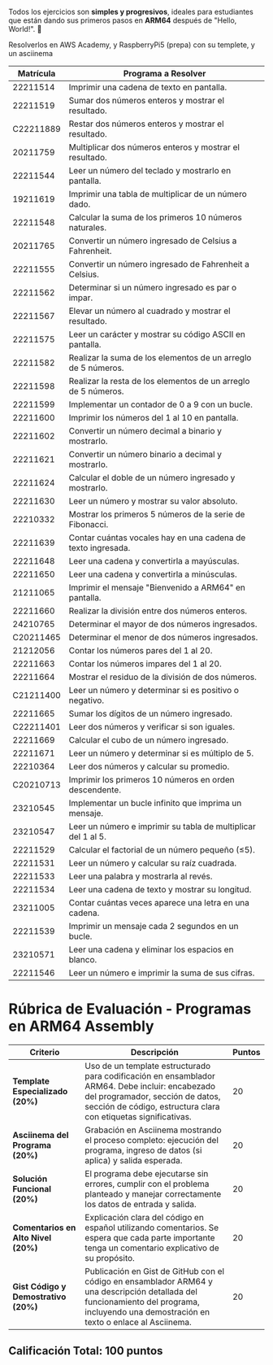Todos los ejercicios son **simples y progresivos**, ideales para estudiantes que están dando sus primeros pasos en **ARM64** después de "Hello, World!". 🚀

Resolverlos en AWS Academy, y RaspberryPi5 (prepa) con su templete, y un asciinema


| Matrícula      | Programa a Resolver |
|---------------|--------------------|
| 22211514      | Imprimir una cadena de texto en pantalla. |
| 22211519      | Sumar dos números enteros y mostrar el resultado. |
| C22211889     | Restar dos números enteros y mostrar el resultado. |
| 20211759      | Multiplicar dos números enteros y mostrar el resultado. |
| 22211544      | Leer un número del teclado y mostrarlo en pantalla. |
| 19211619      | Imprimir una tabla de multiplicar de un número dado. |
| 22211548      | Calcular la suma de los primeros 10 números naturales. |
| 20211765      | Convertir un número ingresado de Celsius a Fahrenheit. |
| 22211555      | Convertir un número ingresado de Fahrenheit a Celsius. |
| 22211562      | Determinar si un número ingresado es par o impar. |
| 22211567      | Elevar un número al cuadrado y mostrar el resultado. |
| 22211575      | Leer un carácter y mostrar su código ASCII en pantalla. |
| 22211582      | Realizar la suma de los elementos de un arreglo de 5 números. |
| 22211598      | Realizar la resta de los elementos de un arreglo de 5 números. |
| 22211599      | Implementar un contador de 0 a 9 con un bucle. |
| 22211600      | Imprimir los números del 1 al 10 en pantalla. |
| 22211602      | Convertir un número decimal a binario y mostrarlo. |
| 22211621      | Convertir un número binario a decimal y mostrarlo. |
| 22211624      | Calcular el doble de un número ingresado y mostrarlo. |
| 22211630      | Leer un número y mostrar su valor absoluto. |
| 22210332      | Mostrar los primeros 5 números de la serie de Fibonacci. |
| 22211639      | Contar cuántas vocales hay en una cadena de texto ingresada. |
| 22211648      | Leer una cadena y convertirla a mayúsculas. |
| 22211650      | Leer una cadena y convertirla a minúsculas. |
| 21211065      | Imprimir el mensaje "Bienvenido a ARM64" en pantalla. |
| 22211660      | Realizar la división entre dos números enteros. |
| 24210765      | Determinar el mayor de dos números ingresados. |
| C20211465     | Determinar el menor de dos números ingresados. |
| 21212056      | Contar los números pares del 1 al 20. |
| 22211663      | Contar los números impares del 1 al 20. |
| 22211664      | Mostrar el residuo de la división de dos números. |
| C21211400     | Leer un número y determinar si es positivo o negativo. |
| 22211665      | Sumar los dígitos de un número ingresado. |
| C22211401     | Leer dos números y verificar si son iguales. |
| 22211669      | Calcular el cubo de un número ingresado. |
| 22211671      | Leer un número y determinar si es múltiplo de 5. |
| 22210364      | Leer dos números y calcular su promedio. |
| C20210713     | Imprimir los primeros 10 números en orden descendente. |
| 23210545      | Implementar un bucle infinito que imprima un mensaje. |
| 23210547      | Leer un número e imprimir su tabla de multiplicar del 1 al 5. |
| 22211529      | Calcular el factorial de un número pequeño (≤5). |
| 22211531      | Leer un número y calcular su raíz cuadrada. |
| 22211533      | Leer una palabra y mostrarla al revés. |
| 22211534      | Leer una cadena de texto y mostrar su longitud. |
| 23211005      | Contar cuántas veces aparece una letra en una cadena. |
| 22211539      | Imprimir un mensaje cada 2 segundos en un bucle. |
| 23210571      | Leer una cadena y eliminar los espacios en blanco. |
| 22211546      | Leer un número e imprimir la suma de sus cifras. |


# Rúbrica de Evaluación - Programas en ARM64 Assembly

| Criterio                          | Descripción                                                                                                                                 | Puntos |
|----------------------------------|-------------------------------------------------------------------------------------------------------------------------------------------|--------|
| **Template Especializado (20%)**  | Uso de un template estructurado para codificación en ensamblador ARM64. Debe incluir: encabezado del programador, sección de datos, sección de código, estructura clara con etiquetas significativas. | 20     |
| **Asciinema del Programa (20%)**  | Grabación en Asciinema mostrando el proceso completo: ejecución del programa, ingreso de datos (si aplica) y salida esperada.            | 20     |
| **Solución Funcional (20%)**      | El programa debe ejecutarse sin errores, cumplir con el problema planteado y manejar correctamente los datos de entrada y salida.        | 20     |
| **Comentarios en Alto Nivel (20%)** | Explicación clara del código en español utilizando comentarios. Se espera que cada parte importante tenga un comentario explicativo de su propósito. | 20     |
| **Gist Código y Demostrativo (20%)** | Publicación en Gist de GitHub con el código en ensamblador ARM64 y una descripción detallada del funcionamiento del programa, incluyendo una demostración en texto o enlace al Asciinema. | 20     |

## **Calificación Total: 100 puntos**

